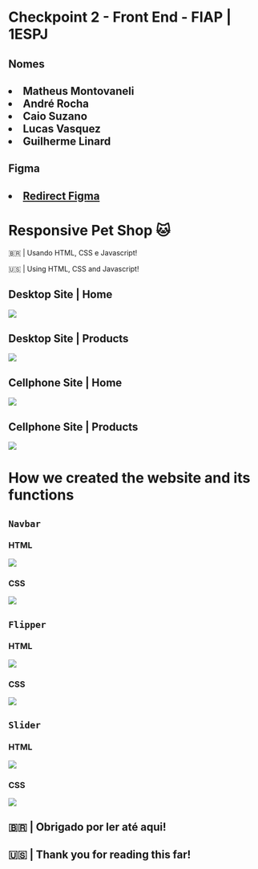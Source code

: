 # Checkpoint 2 - Front End - FIAP | 1ESPJ

## Nomes

<h2>

<li>Matheus Montovaneli</li>
<li>André Rocha</li>
<li>Caio Suzano</li>
<li>Lucas Vasquez</li>
<li>Guilherme Linard </li>

## Figma

<h2>
<li><a href="https://www.figma.com/file/4ltbisiTDLGH2nW7gVLa78/Checkpoint---PetShop?type=design&node-id=0%3A1&mode=design&t=mdfc3uVLnc3xpEfm-1">Redirect Figma</a></li>



# Responsive Pet Shop 🐱

<p>🇧🇷 | Usando HTML, CSS e Javascript!</p>
<p>🇺🇸 | Using HTML, CSS and Javascript!</p>

## Desktop Site | Home

<img src="https://i.imgur.com/ALAcpCJ.png"/>


## Desktop Site | Products

<img src="https://i.imgur.com/fiqU35n.png"/> 

## Cellphone Site | Home

<img src="https://i.imgur.com/5nQgN25.png"/> 

## Cellphone Site | Products

<img src="https://i.imgur.com/IKYxVaT.png"/> 

# How we created the website and its functions

## `Navbar`

<h3>HTML</h3>
<img src="https://i.imgur.com/ZOkisGV.png"/>
<h3>CSS</h3>
<img src="https://i.imgur.com/VccNQeB.png"/>



## `Flipper`
<h3>HTML</h3>
<img src="https://i.imgur.com/nFS7rWm.png"/>
<h3>CSS</h3>
<img src="https://i.imgur.com/YxIVXuF.png"/>

## `Slider`

<h3>HTML</h3>
<img src="https://i.imgur.com/8JrMqoX.png"/>
<h3>CSS</h3>
<img src="https://i.imgur.com/0lB1zM3.png"/>

<h2>🇧🇷 | Obrigado por ler até aqui!</h2>
<h2>🇺🇸 | Thank you for reading this far!</h2>


